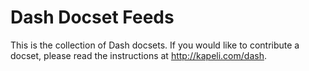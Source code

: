 Dash Docset Feeds
==================

This is the collection of Dash docsets. If you would like to contribute a docset, please read the instructions at http://kapeli.com/dash.